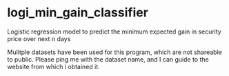 # logi_min_gain_classifier
Logistic regression model to predict the minimum expected gain in security price over next n days

Mulitple datasets have been used for this program, which are not shareable to public. Please ping me with the dataset name, and I can guide to the website from which i obtained it.
